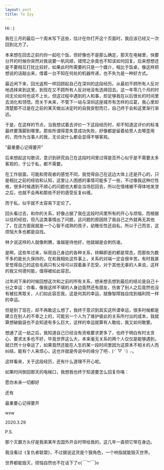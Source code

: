 ```yaml
---
layout: post
title: To Zyy
---
```


Hi : )

我在三月的最后一个周末写下这些，估计在你打开这个页面时，我应该已经又一次回到北方了。

本来想在回去之前约你一起吃个饭，但好像也不是那么确定，那天在电梯里，快要分开的时候你突然对我说要一帆风顺，错愕之余竟也不知该如何回复。后来想想还是不要相互打扰比较好，如果此时所需要的只是一个媒介，相比于饭桌，像这样把想说的话敲出来，借着一台不知在何处的机器传递，也不失为是一种好方式。

最近闲下来，回光返照一样回顾起自己在深圳的这段经历。从最初不顾所有人反对地选择来到这里，到现在又不顾所有人反对地没有选择回去。这一年零几个月的时间无论如何也说不上长，但这过程中遇到的人和事，却足够我在以后很长的时间里去消化和领悟。而关于未来，不管下一站与深圳这座城市有怎样的瓜葛，我心里却清楚那不过是在之前的某天做出决定时的自我安慰而已，自己终于会和这里渐行渐远。

于是，在这样的节点，当我想试着去评价一下这段经历时，却不知道这评价的标准最终要落脚到哪里。那些所谓得意失意成功失败，好像都是留着给旁人去唧歪用的，而作为当事人的我，无论说什么都会显得不够客观。

“最重要心记得要开”

后来想起这句歌词，意识到研究自己在这段时间里过得是否开心似乎是不需要太多客观的，于公于私，都不需要。

在工作层面，可能和旁观者的感觉不同，我觉得自己在这边大体上还是开心的，只是相比之前的经验和认知，这里让人困惑的事情可能多了一些，不过像我这种烂性格，很多时候遇到不顺心的问题也大都会当场怼回去，所以在情绪被不得体地发泄之后，也就不会再和那些不好的感受反复纠缠。

而于私，似乎就不太容易下定论了。

回头看过去，和你的关系，好像占据了我在这段时间里所有的开心与烦恼，而根据以往的经验，但凡这类事情出了问题，这问题的原因除了我自己之外就再无其他了，在这方面我就是一个心智不成熟的孩子，幼稚任性还自私，所以于己而言，这烦恼大多也都是自找。

林夕说这样的人就像刺猬，谁越是待他好，他就越是会刺伤谁。

是啊，这些年过来，纵观自己身边的各种关系，转瞬即逝的都是常态，而那些为数不多的能长久保持的，在和我相处这件事上，关系的对端一定会很辛苦。有时我甚至觉得自己的这些毛病只有父母可以捏着鼻子忍受，对于其他无辜的人来说，这样的我又何德何能，值得被如此容忍。

过年闲下来的时候回想这次和之前的所有关系，想来想去想到最后的结论是自己十分之幸运：你看，像我这样不堪的人身边竟然还有朋友，伤害了别人之后竟然也没有被拉黑取关，人们如此容忍我，这是何其的幸运，就像智障独自找到福利院一样的幸运。

但是到了现在，却不再敢这么想了，我终于意识到其实这所谓幸运，很多时候都是建立在别人的不幸之上的，可能另一个人为了维护彼此的关系所付出的成本，我就算想破脑袋也不会知道有多么巨大，这样的幸运就算有人敢给，我又如何敢要。

想通了这一劫之后，我知道自己已经没有资格要求更多了，也终于明白有时太贪心、要求太多也不好，毕竟世界这么大，本来毫无关系的两个人仅仅是能够遇到，就已然十分幸运了，如果竟然还能在人生的某一段时间里因为这原本不相关的人而纠结，能有个人来烦心，这也许就是传说中的缘分了吧╮(╯▽╰)╭。

这样看来，关于这段经历，还有什么道理不开心呢。

如果时间倒回那天的电梯口，我想我也终于知道要怎么回复你咯：

愿你未来一切都好

还有

最重要心记得要开

wxw

2020.3.29

P.S.

那个灭霸方头仔是我弟某年去国外开会时带给我的，这几年一直把它带在身边。

我没看过《复仇者联盟》，不过据说这货是个狠角色，一个响指就能毁灭世界。

世界都能毁灭，烦恼自然也不在话下了o(*￣︶￣*)o
